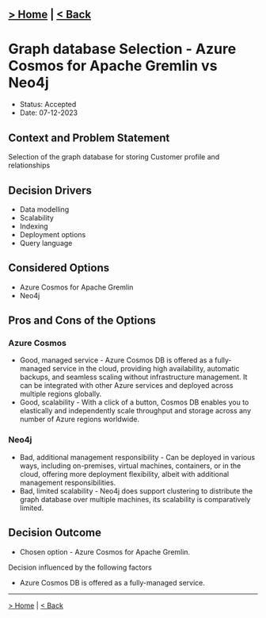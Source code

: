 
[> Home](../README.md)
| [< Back](../3.solution_architecture/README.md#architecture-decision-records-adrs)
---

# Graph database Selection - Azure Cosmos for Apache Gremlin vs Neo4j

* Status: Accepted
* Date:  07-12-2023

## Context and Problem Statement

Selection of the graph database for storing Customer profile and relationships

## Decision Drivers

* Data modelling
* Scalability
* Indexing
* Deployment options
* Query language

## Considered Options

* Azure Cosmos for Apache Gremlin
* Neo4j

## Pros and Cons of the Options

### Azure Cosmos

*  Good, managed service - Azure Cosmos DB is offered as a fully-managed service in the cloud, providing high availability, automatic backups, and seamless scaling without infrastructure management. It can be integrated with other Azure services and deployed across multiple regions globally.
*  Good, scalability - With a click of a button, Cosmos DB enables you to elastically and independently scale throughput and storage across any number of Azure regions worldwide.

### Neo4j

* Bad, additional management responsibility - Can be deployed in various ways, including on-premises, virtual machines, containers, or in the cloud, offering more deployment flexibility, albeit with additional management responsibilities.
* Bad, limited scalability - Neo4j does support clustering to distribute the graph database over multiple machines, its scalability is comparatively limited.

## Decision Outcome

* Chosen option - Azure Cosmos for Apache Gremlin.

Decision influenced by the following factors
* Azure Cosmos DB is offered as a fully-managed service.

---

[> Home](../README.md)
| [< Back](../3.solution_architecture/README.md#architecture-decision-records-adrs)